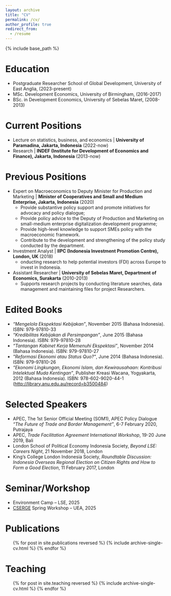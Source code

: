 ```yaml
---
layout: archive
title: "CV"
permalink: /cv/
author_profile: true
redirect_from:
  - /resume
---
```


{% include base_path %}

Education
======
* Postgraduate Researcher School of Global Development, University of East Anglia, (2023-present)
* MSc. Development Economics, University of Birmingham, (2016-2017)
* BSc. in Development Economics, University of Sebelas Maret, (2008-2013)


Current Positions
======
* Lecture on statistics, business, and economics &#124; **University of Paramadina, Jakarta, Indonesia** (2022-now)
* Research &#124; **INDEF (Institute for Development of Economics and Finance), Jakarta, Indonesia** (2013-now)


Previous Positions
======
* Expert on Macroeconomics to Deputy Minister for Production and Marketing &#124; **Minister of Cooperatives and Small and Medium Enterprise, Jakarta, Indonesia** (2020)
   * Provide substantive policy support and promote initiatives for advocacy and policy dialogue;
   * Provide policy advice to the Deputy of Production and Marketing on small-medium enterprise digitalization development programme;
   * Provide high-level knowledge to support SMEs policy with the macroeconomic framework.
   * Contribute to the development and strengthening of the policy study conducted by the department.
* Investment Analyst &#124; **IIPC (Indonesia Investment Promotion Centre), London, UK** (2018)
   * onducting research to help potential investors (FDI) across Europe to invest in Indonesia.
* Assistant Researcher &#124; **University of Sebelas Maret, Department of Economics, Surakarta** (2010-2013)
   * Supports research projects by conducting literature searches, data management and maintaining files for project Researchers.
 

Edited Books
======
* _“Mengelola Ekspektasi Kebijakan”_, November 2015 (Bahasa Indonesia). ISBN: 979-97810-33
* _“Kredibilitas Kebijakan di Persimpangan”_, June 2015 (Bahasa Indonesia). ISBN: 979-97810-28
* _“Tantangan Kabinet Kerja Memenuhi Ekspektasi”_, November 2014 (Bahasa Indonesia). ISBN: 979-97810-27
* _"Reformasi Ekonomi atau Status Quo?"_, June 2014 (Bahasa Indonesia). ISBN: 979-97810-26
* _“Ekonomi Lingkungan, Ekonomi Islam, dan Kewirausahaan: Kontribusi Intelektual Muda Kentingan”_, Publisher Kreasi Wacana, Yogyakarta, 2012 (Bahasa Indonesia). ISBN: 978-602-9020-44-1 (http://library.anu.edu.au/record=b3500484)


Selected Speakers
======
* APEC, The 1st Senior Official Meeting (SOM1), APEC Policy Dialogue _“The Future of Trade and Border Management”_, 6-7 February 2020, Putrajaya
* APEC, _Trade Facilitation Agreement International Workshop_, 19-20 June 2019, Bali
* London School of Political Economy Indonesia Society, _Beyond LSE: Careers Night_, 21 November 2018, London
* King’s College London Indonesia Society, _Roundtable Discussion: Indonesia Overseas Regional Election on Citizen Rights and How to Form a Good Election_, 11 February 2017, London


Seminar/Workshop
======
* Environment Camp – LSE, 2025
* [CSERGE](https://cserge.uea.ac.uk/) Spring Workshop – UEA, 2025


Publications
======
  <ul>{% for post in site.publications reversed %}
    {% include archive-single-cv.html %}
  {% endfor %}</ul>
  
  
Teaching
======
  <ul>{% for post in site.teaching reversed %}
    {% include archive-single-cv.html %}
  {% endfor %}</ul>
  
